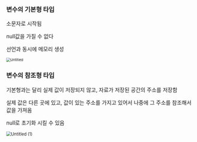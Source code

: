 ### **변수의 기본형 타입**

소문자로 시작됨

null값을 가질 수 없다

선언과 동시에 메모리 생성

<img src="C:\Users\rohgi\PracticeFile\Java_Basic\기봉\1주차\img\Untitled.png" alt="Untitled" style="zoom: 67%;" />



### **변수의 참조형 타입**

기본형과는 달리 실제 값이 저장되지 않고, 자료가 저장된 공간의 주소를 저장함

실제 값은 다른 곳에 있고, 값이 있는 주소를 가지고 있어서 나중에 그 주소를 참조해서 값을 가져옴

null로 초기화 시킬 수 있음

<img src="C:\Users\rohgi\PracticeFile\Java_Basic\기봉\1주차\img\Untitled (1).png" alt="Untitled (1)" style="zoom: 80%;" />
